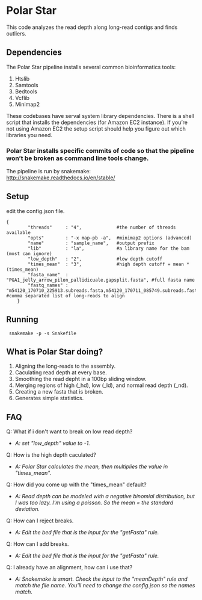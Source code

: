 # Polar Star

This code analyzes the read depth along long-read contigs and finds outliers. 

## Dependencies  



The Polar Star pipeline installs several common bioinformatics tools:
1.	Htslib
2.	Samtools
3.	Bedtools
4.	Vcflib
5.	Minimap2

These codebases have serval system library dependencies. There is a shell script that installs the dependencies (for Amazon EC2 instance). If you’re not using Amazon EC2 the setup script should help you figure out which libraries you need. 

### Polar Star installs specific commits of code so that the pipeline won’t be broken as command line tools change.

The pipeline is run by snakemake: http://snakemake.readthedocs.io/en/stable/ 

## Setup

edit the config.json file. 

```
{
	    "threads"     : "4",             #the number of threads available 
	    "opts"        : "-x map-pb -a",  #minimap2 options (advanced)
	    "name"        : "sample_name",   #output prefix
	    "lib"         : "la",            #a library name for the bam (most can ignore)
	    "low_depth"   : "2",             #low depth cutoff
	    "times_mean"  : "3",             #high depth cutoff = mean * (times_mean)
	    "fasta_name"  : "PGA1_jelly_arrow_pilon_pallidicuale.gapsplit.fasta", #full fasta name
	    "fastq_names" : "m54120_170710_225913.subreads.fasta,m54120_170711_085749.subreads.fasta,m54120_170711_190715.subreads.fasta" #comma separated list of long-reads to align
	}

```

## Running

```
 snakemake -p -s Snakefile
```

## What is Polar Star doing?

1. Aligning the long-reads to the assembly.
2. Caculating read depth at every base.
3. Smoothing the read depht in a 100bp sliding window.
4. Merging regions of high (_hd), low (_ld), and normal read depth (_nd).
5. Creating a new fasta that is broken.
6. Generates simple statistics.


## FAQ

Q: What if i don't want to break on low read depth?
  
  + *A: set "low_depth" value to -1.*
   
Q: How is the high depth caculated?
   
   + *A: Polar Star calculates the mean, then multiplies the value in "times_mean".*
   
Q: How did you come up with the "times_mean" default?
   
   + *A: Read depth can be modeled with a negative binomial distribution, but I was too lazy. I'm using a poisson. So the mean = the standard deviation.*
   
Q: How can I reject breaks.
   
   + *A: Edit the bed file that is the input for the "getFasta" rule.*

Q: How can I add breaks.
   
   + *A: Edit the bed file that is the input for the "getFasta" rule.*

Q: I already have an alignment, how can i use that?

  + *A: Snakemake is smart. Check the input to the "meanDepth" rule and match the file name. You'll need to change the config.json so the names match.*
